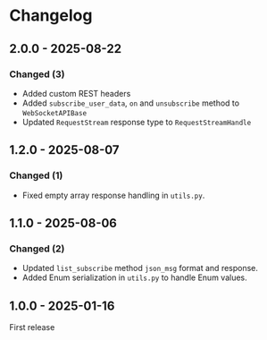 # Changelog

## 2.0.0 - 2025-08-22

### Changed (3)

- Added custom REST headers
- Added `subscribe_user_data`, `on` and `unsubscribe` method to `WebSocketAPIBase`
- Updated `RequestStream` response type to `RequestStreamHandle`

## 1.2.0 - 2025-08-07

### Changed (1)

- Fixed empty array response handling in `utils.py`.

## 1.1.0 - 2025-08-06

### Changed (2)

- Updated `list_subscribe` method `json_msg` format and response.
- Added Enum serialization in `utils.py` to handle Enum values.

## 1.0.0 - 2025-01-16

First release
